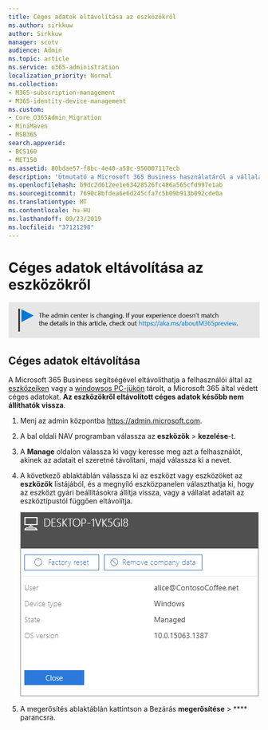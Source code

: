 ```yaml
---
title: Céges adatok eltávolítása az eszközökről
ms.author: sirkkuw
author: Sirkkuw
manager: scotv
audience: Admin
ms.topic: article
ms.service: o365-administration
localization_priority: Normal
ms.collection:
- M365-subscription-management
- M365-identity-device-management
ms.custom:
- Core_O365Admin_Migration
- MiniMaven
- MSB365
search.appverid:
- BCS160
- MET150
ms.assetid: 80bdae57-f8bc-4e40-a58c-956007117ecb
description: 'Útmutató a Microsoft 365 Business használatáról a vállalati adatok felhasználói eszközökről vagy Windows PC-ről történő eltávolításához. '
ms.openlocfilehash: b9dc2d612ee1e63428526fc486a565cfd997e1ab
ms.sourcegitcommit: 7690c8bfdea6e6d245cfa7c5b09b913b092cde0a
ms.translationtype: MT
ms.contentlocale: hu-HU
ms.lasthandoff: 09/23/2019
ms.locfileid: "37121298"
---
```

# <a name="remove-company-data-from-devices"></a>Céges adatok eltávolítása az eszközökről

[![Label, hogy tudd, az admin központ változik, és találsz további részleteket a aka.ms/aboutM365preview.](media/m365admincenterchanging.png)](https://docs.microsoft.com/office365/admin/microsoft-365-admin-center-preview)

## <a name="remove-company-data"></a>Céges adatok eltávolítása

A Microsoft 365 Business segítségével eltávolíthatja a felhasználói által az [eszközeiken](app-protection-settings-for-android-and-ios.md) vagy a [windowsos PC-jükön](protection-settings-for-windows-10-devices.md) tárolt, a Microsoft 365 által védett céges adatokat. **Az eszközökről eltávolított céges adatok később nem állíthatók vissza**. 
  
1. Menj az admin központba <a href="https://go.microsoft.com/fwlink/p/?linkid=837890" target="_blank">https://admin.microsoft.com</a>.
    
2. A bal oldali NAV programban válassza az **eszközök** \> **kezelése**-t.  
  
3. A **Manage** oldalon válassza ki vagy keresse meg azt a felhasználót, akinek az adatait el szeretné távolítani, majd válassza ki a nevet. 
    
4. A következő ablaktáblán válassza ki az eszközt vagy eszközöket az **eszközök** listájából, és a megnyíló eszközpanelen választhatja ki, hogy az eszközt gyári beállításokra állítja vissza, vagy a vállalat adatait az eszköztípustól függően eltávolítja. 
    
    ![On the remove comapany data pane, select the device from which you want to remove the data.](media/resetorremove.png)
  
5. A megerősítés ablaktáblán kattintson a Bezárás **megerősítése** \> **** parancsra.
    


